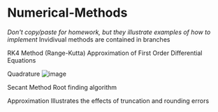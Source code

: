# Numerical-Methods
*Don't copy/paste for homework, but they 
illustrate examples of how to implement* 
Invidivual methods are contained in branches

RK4 Method (Range-Kutta) 
  Approximation of First Order Differential Equations
  
 Quadrature
 ![image](https://user-images.githubusercontent.com/82523141/118041927-08f95d80-b339-11eb-8af3-83073e64dfd3.png)
 
 Secant Method
  Root finding algorithm
  
 Approximation
  Illustrates the effects of truncation and rounding errors

